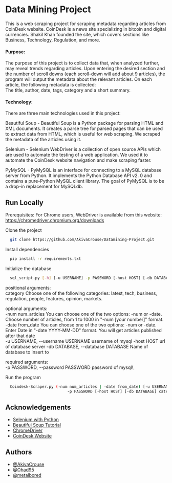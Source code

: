 
# Data Mining Project

This is a web scraping project for scraping metadata regarding articles from CoinDesk website.
CoinDesk is a news site specializing in bitcoin and digital currencies. Shakil Khan founded the site, which covers sections like Business, Technology, Regulation, and more.
#### Purpose:
The purpose of this project is to collect data that, when analyzed further, may reveal trends regarding articles.
Upon entering the desired section and the number of scroll downs (each scroll-down will add about 9 articles), the program will output the metadata about the relevant articles.
On each article, the following metadata is collected:\
The title, author, date, tags, category and a short summary.

#### Technology:
There are three main technologies used in this project:

Beautiful Soup - 
Beautiful Soup is a Python package for parsing HTML and XML documents. It creates a parse tree for parsed pages that can be used to extract data from HTML, which is useful for web scraping. We scraped the metadata of the articles using it.

Selenium - 
Selenium WebDriver is a collection of open source APIs which are used to automate the testing of a web application. We used it to automate the CoinDesk website navigation and make scraping faster.

PyMySQL -
PyMySQL is an interface for connecting to a MySQL database server from Python. It implements the Python Database API v2. 0 and contains a pure-Python MySQL client library. The goal of PyMySQL is to be a drop-in replacement for MySQLdb.

## Run Locally

Prerequisites:
For Chrome users, WebDriver is available from this website:
https://chromedriver.chromium.org/downloads

Clone the project

```bash
  git clone https://github.com/AkivaCrouse/Datamining-Project.git
```

Install dependencies

```bash
  pip install -r requirements.txt
```

Initialize the database

```bash
  sql_script.py [-h] [-u USERNAME] -p PASSWORD [-host HOST] [-db DATABASE] [--print] [--delete] [--reset]
```
positional arguments:\
  category              Choose one of the following categories: latest, tech,
                        business, regulation, people, features, opinion,
                        markets.

optional arguments:\
  -num num_articles     You can choose one of the two options: -num or -date.
                        Choose number of articles, from 1 to 1000 in "-num
                        [your number]" format.\
  -date from_date       You can choose one of the two options: -num or -date.
                        Enter Date in "-date YYYY-MM-DD" format. You will get
                        articles published after that date\
  -u USERNAME, --username USERNAME
                        username of mysql
  -host HOST            url of database server
  -db DATABASE, --database DATABASE
                        Name of database to insert to

required arguments:\
  -p PASSWORD, --password PASSWORD
                        password of mysql\




Run the program

```bash
  Coindesk-Scraper.py (-num num_articles | -date from_date) [-u USERNAME]
                           -p PASSWORD [-host HOST] [-db DATABASE] category
```

  
## Acknowledgements

 - [Selenium with Python](https://selenium-python.readthedocs.io/)
 - [Beautiful Soup Tutorial](https://www.dataquest.io/blog/web-scraping-python-using-beautiful-soup/)
 - [ChromeDriver](https://chromedriver.chromium.org/getting-started)
 - [CoinDesk Website](https://www.coindesk.com/)

  
## Authors

- [@AkivaCrouse](https://github.com/AkivaCrouse)
- [@Ohad95](https://www.github.com/Ohad95)
- [@metalbored](https://github.com/metalbored)
  
